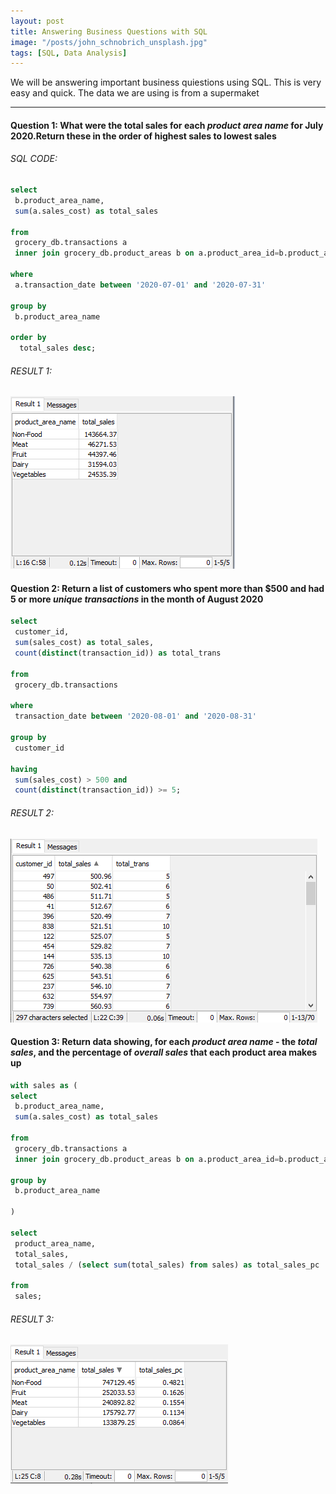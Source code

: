 ```yaml
---
layout: post
title: Answering Business Questions with SQL
image: "/posts/john_schnobrich_unsplash.jpg"
tags: [SQL, Data Analysis]
---
```


We will be answering important business quiestions using SQL. This is very easy and quick. The data we are using is from a supermaket

---

#### Question 1: What were the total sales for each ***product area name*** for July 2020.Return these in the order of highest sales to lowest sales
###### SQL CODE:

```sql
select
 b.product_area_name,
 sum(a.sales_cost) as total_sales
 
from 
 grocery_db.transactions a
 inner join grocery_db.product_areas b on a.product_area_id=b.product_area_id
 
where
 a.transaction_date between '2020-07-01' and '2020-07-31'
 
group by
 b.product_area_name
 
order by
  total_sales desc;
```

###### RESULT 1:
![sql1](/img/posts/sql1.png "sql1")

#### Question 2: Return a list of customers who spent more than $500 and had 5 or more ***unique transactions*** in the month of August 2020

```sql
select
 customer_id,
 sum(sales_cost) as total_sales,
 count(distinct(transaction_id)) as total_trans
 
from
 grocery_db.transactions
 
where 
 transaction_date between '2020-08-01' and '2020-08-31'
 
group by
 customer_id
 
having
 sum(sales_cost) > 500 and
 count(distinct(transaction_id)) >= 5;
```
###### RESULT 2:
![sql2](/img/posts/sql2.png "sql2")

#### Question 3: Return data showing, for each ***product area name*** - the ***total sales***, and the percentage of ***overall sales*** that each product area makes up

```sql
with sales as (
select
 b.product_area_name,
 sum(a.sales_cost) as total_sales
 
from
 grocery_db.transactions a
 inner join grocery_db.product_areas b on a.product_area_id=b.product_area_id
 
group by
 b.product_area_name
 
)

select
 product_area_name,
 total_sales,
 total_sales / (select sum(total_sales) from sales) as total_sales_pc
 
from 
 sales;
```
###### RESULT 3:
![sql3](/img/posts/sql3.png "sql3")

